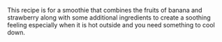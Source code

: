 This recipe is for a smoothie that combines the fruits of banana and strawberry along with some additional ingredients to create a soothing feeling especially when it is hot outside and you need something to cool down.